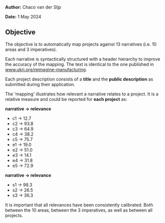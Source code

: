 **Author:** Chaco van der SIjp

**Date:** 1 May 2024

## Objective

The objective is to automatically map projects against 13 narratives (i.e. 10 areas and 3 imperatives).

Each narrative is syntactically structured with a header hierarchy to improve the accuracy of the mapping. The text is identical to the one published in www.ukri.org/reimagine-manufacturing.

Each project description consists of a **title** and the **public description** as submitted during their application.

The 'mapping' illustrates how relevant a narrative relates to a project. It is a relative measure and could be reported for **each project** as:


**narrative → relevance**

- c1 → 12.7
- c2 → 93.8
- c3 → 64.9
- c4 → 38.2
- c5 → 75.7
- e1 → 19.0
- e2 → 51.0
- e3 → 14.1
- e4 → 31.8
- e5 → 72.9

**narrative → relevance**

- s1 → 98.3
- s2 → 26.5
- s3 → 36.3


It is important that all relevances have been consistently calibrated. Both between the 10 areas, between the 3 imperatives, as well as between all projects.
